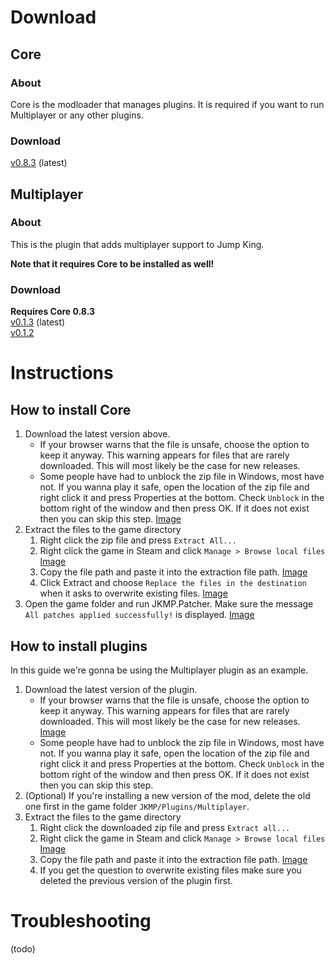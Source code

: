# Download

## Core
### About
Core is the modloader that manages plugins. It is required if you want to run Multiplayer or any other plugins.
### Download
[v0.8.3](https://github.com/Jump-King-Multiplayer/Releases/releases/download/core_0.8.3/Core.zip) (latest)

## Multiplayer
### About
This is the plugin that adds multiplayer support to Jump King.

**Note that it requires Core to be installed as well!**
### Download
**Requires Core 0.8.3**\
[v0.1.3](https://github.com/Jump-King-Multiplayer/Releases/releases/download/mp_0.1.3/Multiplayer.zip) (latest)\
[v0.1.2](https://github.com/Jump-King-Multiplayer/Releases/releases/download/mp_0.1.2/Multiplayer.zip)

# Instructions

## How to install Core
1. Download the latest version above.
   * If your browser warns that the file is unsafe, choose the option to keep it anyway. This warning appears for files that are rarely downloaded. This will most likely be the case for new releases.
   * Some people have had to unblock the zip file in Windows, most have not. If you wanna play it safe, open the location of the zip file and right click it and press Properties at the bottom. Check ```Unblock``` in the bottom right of the window and then press OK. If it does not exist then you can skip this step. [Image](.github/media/instructions/install/unblock.png)
2. Extract the files to the game directory
   1. Right click the zip file and press ```Extract All...```
   2. Right click the game in Steam and click ```Manage > Browse local files``` [Image](.github/media/instructions/install/steam-browse-local-files.png)
   3. Copy the file path and paste it into the extraction file path. [Image](.github/media/instructions/install/copy-game-filepath.png)
   4. Click Extract and choose ```Replace the files in the destination``` when it asks to overwrite existing files. [Image](.github/media/instructions/install/overwrite-existing-files.png)
3. Open the game folder and run JKMP.Patcher. Make sure the message ```All patches applied successfully!``` is displayed. [Image](.github/media/instructions/install/run-patcher.png)

## How to install plugins
In this guide we're gonna be using the Multiplayer plugin as an example.
1. Download the latest version of the plugin.
   * If your browser warns that the file is unsafe, choose the option to keep it anyway. This warning appears for files that are rarely downloaded. This will most likely be the case for new releases. [Image](.github/media/instructions/install/dl-keep-dangerous-mp.png)
   * Some people have had to unblock the zip file in Windows, most have not. If you wanna play it safe, open the location of the zip file and right click it and press Properties at the bottom. Check ```Unblock``` in the bottom right of the window and then press OK. If it does not exist then you can skip this step.
2. (Optional) If you're installing a new version of the mod, delete the old one first in the game folder ```JKMP/Plugins/Multiplayer```.
3. Extract the files to the game directory
   1. Right click the downloaded zip file and press ```Extract all...```
   2. Right click the game in Steam and click ```Manage > Browse local files``` [Image](.github/media/instructions/install/steam-browse-local-files.png)
   3. Copy the file path and paste it into the extraction file path. [Image](.github/media/instructions/install/copy-game-filepath.png)
   4. If you get the question to overwrite existing files make sure you deleted the previous version of the plugin first.

# Troubleshooting
(todo)
